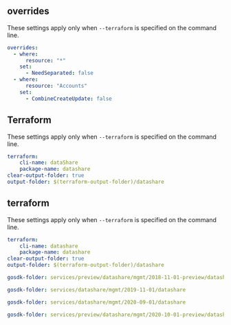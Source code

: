 ## overrides

These settings apply only when `--terraform` is specified on the command line.
``` yaml $(terraform)
overrides:
  - where:
      resource: "*"
    set:
      - NeedSeparated: false
  - where:
      resource: "Accounts"
    set:
      - CombineCreateUpdate: false
```
## Terraform

These settings apply only when `--terraform` is specified on the command line.

``` yaml $(terraform)
terraform:
    cli-name: dataShare
    package-name: datashare
clear-output-folder: true
output-folder: $(terraform-output-folder)/datashare
```

## terraform

These settings apply only when `--terraform` is specified on the command line.

``` yaml $(terraform)
terraform:
    cli-name: datashare
    package-name: datashare
clear-output-folder: true
output-folder: $(terraform-output-folder)/datashare
```

``` yaml $(tag) == 'package-2018-11-01-preview' && $(terraform)
gosdk-folder: services/preview/datashare/mgmt/2018-11-01-preview/datashare
```

``` yaml $(tag) == 'package-2019-11-01' && $(terraform)
gosdk-folder: services/datashare/mgmt/2019-11-01/datashare
```

``` yaml $(tag) == 'package-2020-09-01' && $(terraform)
gosdk-folder: services/datashare/mgmt/2020-09-01/datashare
```

``` yaml $(tag) == 'package-2020-10-01-preview' && $(terraform)
gosdk-folder: services/preview/datashare/mgmt/2020-10-01-preview/datashare
```
